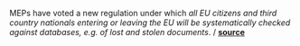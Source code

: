 MEPs have voted a new regulation under which _all EU citizens and third country
nationals entering or leaving the EU will be systematically checked against
databases, e.g. of lost and stolen documents_.
/ **[source](http://www.europarl.europa.eu/news/en/news-room/20170210IPR61804/stopping-foreign-fighters-at-eu-external-borders)**
